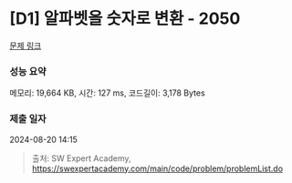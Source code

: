# [D1] 알파벳을 숫자로 변환 - 2050 

[문제 링크](https://swexpertacademy.com/main/code/problem/problemDetail.do?contestProbId=AV5QLGxKAzQDFAUq) 

### 성능 요약

메모리: 19,664 KB, 시간: 127 ms, 코드길이: 3,178 Bytes

### 제출 일자

2024-08-20 14:15



> 출처: SW Expert Academy, https://swexpertacademy.com/main/code/problem/problemList.do
